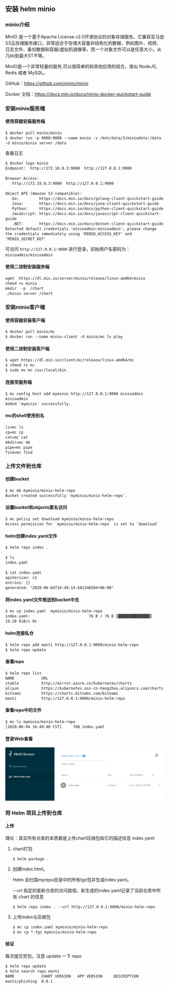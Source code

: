## 安装 helm minio

### minio介绍

MinIO 是一个基于Apache License  v2.0开源协议的对象存储服务。它兼容亚马逊S3云存储服务接口，非常适合于存储大容量非结构化的数据，例如图片、视频、日志文件、备份数据和容器/虚拟机镜像等，而一个对象文件可以是任意大小，从几kb到最大5T不等。

MinIO是一个非常轻量的服务,可以很简单的和其他应用的结合，类似 NodeJS, Redis 或者 MySQL。

GitHub：https://github.com/minio/minio

Docker 文档：https://docs.min.io/docs/minio-docker-quickstart-guide

### 安装minio服务端

#### 使用容器安装服务端

```shell
$ docker pull minio/minio
$ docker run -p 9000:9000 --name minio -v /mnt/data/3/miniodata:/data -d minio/minio server /data
```

查看日志

```
$ docker logs minio
Endpoint:  http://172.18.0.3:9000  http://127.0.0.1:9000

Browser Access:
   http://172.18.0.3:9000  http://127.0.0.1:9000

Object API (Amazon S3 compatible):
   Go:         https://docs.min.io/docs/golang-client-quickstart-guide
   Java:       https://docs.min.io/docs/java-client-quickstart-guide
   Python:     https://docs.min.io/docs/python-client-quickstart-guide
   JavaScript: https://docs.min.io/docs/javascript-client-quickstart-guide
   .NET:       https://docs.min.io/docs/dotnet-client-quickstart-guide
Detected default credentials 'minioadmin:minioadmin', please change the credentials immediately using 'MINIO_ACCESS_KEY' and 'MINIO_SECRET_KEY'
```

可访问 `http://127.0.0.1:9000` 进行登录，初始用户名密码为：`minioadmin/minioadmin`

#### 使用二进制安装服务端

```
wget  https://dl.min.io/server/minio/release/linux-amd64/minio
chmod +x minio
mkdir  -p  /chart
./minio server /chart
```

### 安装minio客户端

#### 使用容器安装客户端

```
$ docker pull minio/mc
$ docker run --name minio-client -d minio/mc ls play
```

#### 使用二进制安装客户端

```
$ wget https://dl.min.io/client/mc/release/linux-amd64/mc
$ chmod +x mc
$ sudo mv mc /usr/local/bin
```

#### 连接至服务端

```
$ mc config host add myminio http://127.0.0.1:9000 minioadmin minioadmin
Added `myminio` successfully.
```

#### mc的shell使用别名

```
ls=mc ls
cp=mc cp
cat=mc cat
mkdir=mc mb
pipe=mc pipe
find=mc find
```

### 上传文件到仓库

#### 创建bucket

```
$ mc mb myminio/minio-helm-repo
Bucket created successfully `myminio/minio-helm-repo`.
```

#### 设置bucket和objects匿名访问

```
$ mc policy set download myminio/minio-helm-repo
Access permission for `myminio/minio-helm-repo` is set to `download`
```

#### helm创建index.yaml文件

```
$ helm repo index .

$ ls
index.yaml

$ cat index.yaml
apiVersion: v1
entries: {}
generated: "2020-06-04T16:49:14.681346504+08:00"
```

#### 将index.yaml文件推送到backet中去

```
$ mc cp index.yaml  myminio/minio-helm-repo
index.yaml:                          76 B / 76 B ┃▓▓▓▓▓▓▓▓▓▓▓▓▓▓┃ 19.28 KiB/s 0s
```

#### helm连接私仓

```
$ helm repo add manti http://127.0.0.1:9000/minio-helm-repo
$ helm repo update
```

#### 查看repo

```
$ helm repo list
NAME            URL
stable          http://mirror.azure.cn/kubernetes/charts
aliyun          https://kubernetes.oss-cn-hangzhou.aliyuncs.com/charts
bitnami         https://charts.bitnami.com/bitnami
manti           http://127.0.0.1:9000/minio-helm-repo
```

#### 查看repo中的文件

```
$ mc ls myminio/minio-helm-repo
[2020-06-04 16:49:40 CST]     76B index.yaml
```

#### 登录Web查看

![1591260937507](assets/1591260937507.png)

### 将 Helm 项目上传到仓库

#### 上传

理论：其实所有仓库的本质都是上传chart压缩包和它的描述信息 index.yaml

1. chart打包

   ```
   $ helm package .
   ```

2. 创建index.html。

   Helm 会扫描myrepo目录中的所有tgz包并生成index.yaml。

   --url 指定的是新仓库的访问路径。新生成的index.yaml记录了当前仓库中所有 chart 的信息

   ```
   $ helm repo index . --url http://127.0.0.1:9000/minio-helm-repo
   ```

3. 上传index与压缩包

   ```
   $ mc cp index.yaml myminio/minio-helm-repo
   $ mc cp *.tgz myminio/minio-helm-repo
   ```

#### 验证

每次提交完包，注意 update 一下 repo

```
$ helm repo update
$ helm search repo manti
NAME            CHART VERSION   APP VERSION     DESCRIPTION
manti/phishing  0.0.1
```

